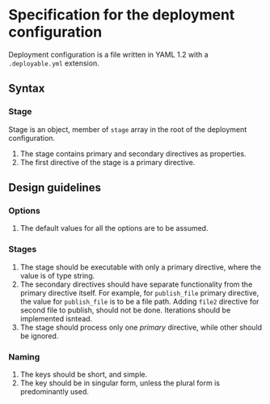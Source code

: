 # Specification for the deployment configuration

Deployment configuration is a file written in YAML 1.2 with a `.deployable.yml` extension.

## Syntax

### Stage

Stage is an object, member of `stage` array in the root of the deployment configuration.

1. The stage contains primary and secondary directives as properties.
1. The first directive of the stage is a primary directive.

## Design guidelines

### Options

1. The default values for all the options are to be assumed.

### Stages

1. The stage should be executable with only a primary directive, where the value is of type string.
1. The secondary directives should have separate functionality from the primary directive itself. For example, for `publish_file` primary directive, the value for `publish_file` is to be a file path. Adding `file2` directive for second file to publish, should not be done. Iterations should be implemented isntead.
1. The stage should process only one _primary_ directive, while other should be ignored.

### Naming

1. The keys should be short, and simple.
1. The key should be in singular form, unless the plural form is predominantly used.

